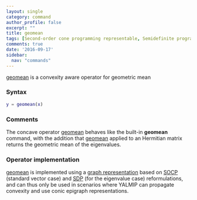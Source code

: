 ```yaml
---
layout: single
category: command
author_profile: false
excerpt: ""
title: geomean
tags: [Second-order cone programming representable, Semidefinite programming representable]
comments: true
date: '2016-09-17'
sidebar:
  nav: "commands"
---
```


[geomean](/command/geomean) is a convexity aware operator for geometric mean

### Syntax

````matlab
y = geomean(x)
````

### Comments

The concave operator [geomean](/command/geomean) behaves like the built-in **geomean** command, with the addition that [geomean](/command/geomean) applied to an Hermitian matrix returns the geometric mean of the eigenvalues.

### Operator implementation

[geomean](/command/geomean) is implemented using a [graph representation](/tutorial/nonlinearoperatorsgraphs) based on [SOCP](/tags#second-order-cone-programming) (standard vector case)  and [SDP](/tags#semidefinite-programming) (for the eigenvalue case) reformulations, and can thus only be used in scenarios where YALMIP can propagate convexity and use conic epigraph representations.
